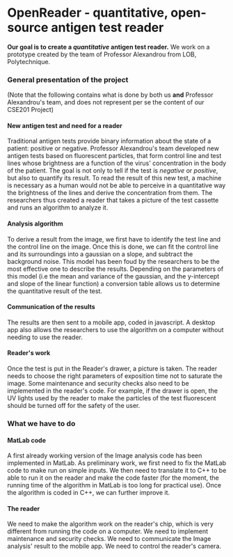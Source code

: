 # OpenReader - quantitative, open-source antigen test reader

**Our goal is to create a *quantitative* antigen test reader.**
We work on a prototype created by the team of Professor Alexandrou from LOB, Polytechnique.

### General presentation of the project 
(Note that the following contains what is done by both us **and** Professor Alexandrou's team, and does not represent per se the content of our CSE201 Project)

#### New antigen test and need for a reader
Traditional antigen tests provide binary information about the state of a patient: positive or negative. Professor Alexandrou's team developed new antigen tests based on fluorescent particles, that form control line and test lines whose brightness are a function of the virus' concentration in the body of the patient. The goal is not only to tell if the test is *negative* or *positive*, but also to quantify its result. To read the result of this new test, a machine is necessary as a human would not be able to perceive in a quantitative way the brightness of the lines and derive the concentration from them.
The researchers thus created a reader that takes a picture of the test cassette and runs an algorithm to analyze it.

#### Analysis algorithm
To derive a result from the image, we first have to identify the test line and the control line on the image. Once this is done, we can fit the control line and its surroundings into a gaussian on a slope, and subtract the background noise. This model has been foud by the researchers to be the most effective one to describe the results. Depending on the parameters of this model (i.e the mean and variance of the gaussian, and the y-intercept and slope of the linear function) a conversion table allows us to determine the quantitative result of the test.

#### Communication of the results
The results are then sent to a mobile app, coded in javascript. A desktop app also allows the researchers to use the algorithm on a computer without needing to use the reader.

#### Reader's work
Once the test is put in the Reader's drawer, a picture is taken. The reader needs to choose the right parameters of exposition time not to saturate the image. Some maintenance and security checks also need to be implemented in the reader's code. For example, if the drawer is open, the UV lights used by the reader to make the particles of the test fluorescent should be turned off for the safety of the user.

### What we have to do

#### MatLab code
A first already working version of the Image analysis code has been implemented in MatLab. 
As preliminary work, we first need to fix the MatLab code to make run on simple inputs. 
We then need to translate it to C++ to be able to run it on the reader and make the code faster (for the moment, the running time of the algorithm in MatLab is too long for practical use).
Once the algorithm is coded in C++, we can further improve it.

#### The reader
We need to make the algorithm work on the reader's chip, which is very different from running the code on a computer.
We need to implement maintenance and security checks.
We need to communicate the Image analysis' result to the mobile app.
We need to control the reader's camera.
